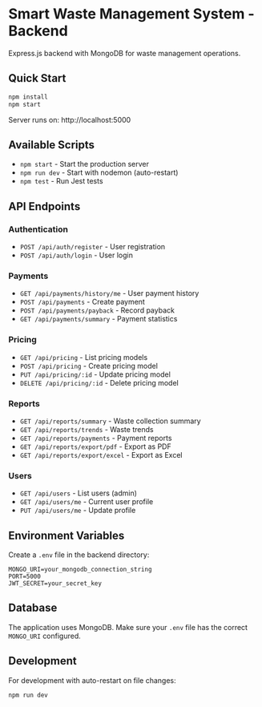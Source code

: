 # Smart Waste Management System - Backend

Express.js backend with MongoDB for waste management operations.

## Quick Start

```bash
npm install
npm start
```

Server runs on: http://localhost:5000

## Available Scripts

- `npm start` - Start the production server
- `npm run dev` - Start with nodemon (auto-restart)
- `npm test` - Run Jest tests

## API Endpoints

### Authentication
- `POST /api/auth/register` - User registration
- `POST /api/auth/login` - User login

### Payments
- `GET /api/payments/history/me` - User payment history
- `POST /api/payments` - Create payment
- `POST /api/payments/payback` - Record payback
- `GET /api/payments/summary` - Payment statistics

### Pricing
- `GET /api/pricing` - List pricing models
- `POST /api/pricing` - Create pricing model
- `PUT /api/pricing/:id` - Update pricing model
- `DELETE /api/pricing/:id` - Delete pricing model

### Reports
- `GET /api/reports/summary` - Waste collection summary
- `GET /api/reports/trends` - Waste trends
- `GET /api/reports/payments` - Payment reports
- `GET /api/reports/export/pdf` - Export as PDF
- `GET /api/reports/export/excel` - Export as Excel

### Users
- `GET /api/users` - List users (admin)
- `GET /api/users/me` - Current user profile
- `PUT /api/users/me` - Update profile

## Environment Variables

Create a `.env` file in the backend directory:

```env
MONGO_URI=your_mongodb_connection_string
PORT=5000
JWT_SECRET=your_secret_key
```

## Database

The application uses MongoDB. Make sure your `.env` file has the correct `MONGO_URI` configured.

## Development

For development with auto-restart on file changes:

```bash
npm run dev
```
